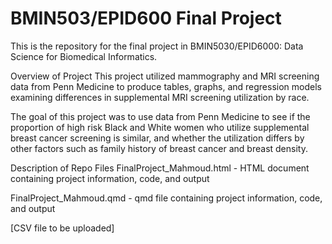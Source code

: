 # BMIN503/EPID600 Final Project

This is the repository for the final project in BMIN5030/EPID6000: Data Science for Biomedical Informatics.

Overview of Project
This project utilized mammography and MRI screening data from Penn Medicine to produce tables, graphs, and regression models examining differences in supplemental MRI screening utilization by race. 

The goal of this project was to use data from Penn Medicine to see if the proportion of high risk Black and White women who utilize supplemental breast cancer screening is similar, and whether the utilization differs by other factors such as family history of breast cancer and breast density.

Description of Repo Files 
FinalProject_Mahmoud.html - HTML document containing project information, code, and output

FinalProject_Mahmoud.qmd - qmd file containing project information, code, and output


[CSV file to be uploaded]